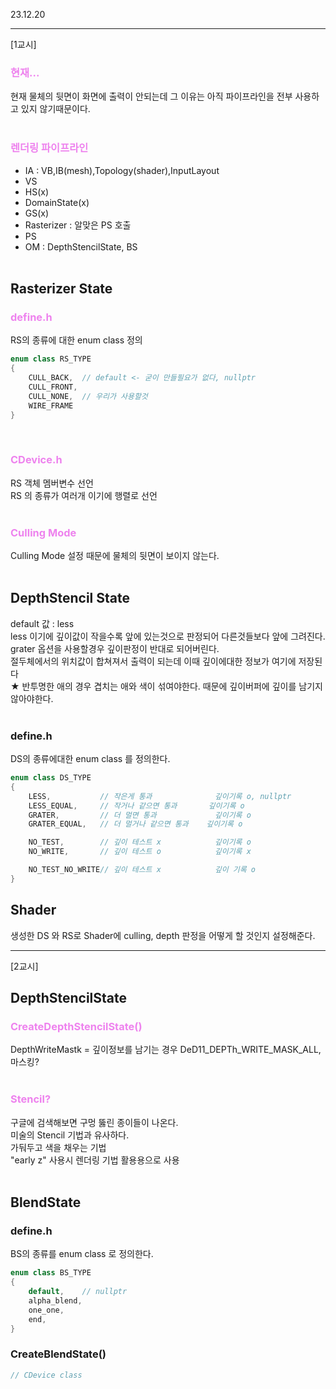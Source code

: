 23.12.20<br>

---
[1교시]

### <span style="color:violet">현재...
현재 물체의 뒷면이 화면에 출력이 안되는데 그 이유는 아직 파이프라인을 전부 사용하고 있지 않기때문이다.
<br><br>

### <span style="color:violet">렌더링 파이프라인
- IA : VB,IB(mesh),Topology(shader),InputLayout
- VS
- HS(x)
- DomainState(x)
- GS(x)
- Rasterizer : 알맞은 PS 호출
- PS
- OM : DepthStencilState, BS
<br><br>

## Rasterizer State

### <span style="color:violet">define.h
RS의 종류에 대한 enum class 정의
```cpp
enum class RS_TYPE
{
    CULL_BACK,  // default <- 굳이 만들필요가 없다, nullptr
    CULL_FRONT,
    CULL_NONE,  // 우리가 사용할것
    WIRE_FRAME
}
```
<br>

### <span style="color:violet">CDevice.h
RS 객체 멤버변수 선언<br>
RS 의 종류가 여러개 이기에 행렬로 선언<br>
<br>

### <span style="color:violet">Culling Mode
Culling Mode 설정 때문에 물체의 뒷면이 보이지 않는다.<br>
<br>

## DepthStencil State
default 값 : less<br>
less 이기에 깊이값이 작을수록 앞에 있는것으로 판정되어 다른것들보다 앞에 그려진다.<br>
grater 옵션을 사용할경우 깊이판정이 반대로 되어버린다.<br>
절두체에서의 위치값이 합쳐져서 출력이 되는데 이때 깊이에대한 정보가 여기에 저장된다<br>
★ 반투명한 애의 경우 겹치는 애와 색이 섞여야한다. 때문에 깊이버퍼에 깊이를 남기지 않아야한다.<br>
<br>

### define.h
DS의 종류에대한 enum class 를 정의한다.
```cpp
enum class DS_TYPE
{
    LESS,           // 작은게 통과              깊이기록 o, nullptr
    LESS_EQUAL,     // 작거나 같으면 통과       깊이기록 o
    GRATER,         // 더 멀면 통과             깊이기록 o
    GRATER_EQUAL,   // 더 멀거나 같으면 통과    깊이기록 o

    NO_TEST,        // 깊이 테스트 x            깊이기록 o
    NO_WRITE,       // 깊이 테스트 o            깊이기록 x

    NO_TEST_NO_WRITE// 깊이 테스트 x            깊이 기록 o
}
```

## Shader
생성한 DS 와 RS로 Shader에 culling, depth 판정을 어떻게 할 것인지 설정해준다.

---
[2교시]

## DepthStencilState

### <span style="color:violet">CreateDepthStencilState()
DepthWriteMastk = 깊이정보를 남기는 경우 DeD11_DEPTh_WRITE_MASK_ALL, 마스킹?<br>
<br>

### <span style="color:violet">Stencil?
구글에 검색해보면 구멍 뚫린 종이들이 나온다.<br>
미술의 Stencil 기법과 유사하다.<br>
가둬두고 색을 채우는 기법<br>
"early z" 사용시 렌더링 기법 활용용으로 사용<br>
<br>

## BlendState

### define.h
BS의 종류를 enum class 로 정의한다.
```cpp
enum class BS_TYPE
{
    default,    // nullptr
    alpha_blend,
    one_one,
    end,
}
```

### CreateBlendState()
```cpp
// CDevice class

```

